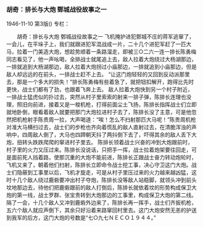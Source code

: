 ### 胡奇：排长与大炮  鄄城战役故事之一

1946-11-10
第3版()
专栏：

　　胡奇：排长与大炮
    鄄城战役故事之一
    飞机掩护进犯鄄城不庄的蒋军逃窜了，一会儿，在平垛子上，我们就跟进犯军混战成一片，二十几个进犯军赶了一匹大马，拉着一门美造大炮，想趁势顺着一条路溜走，即被三○二六一连一排长陈勇梅同志看见了，他一声吆喝，全排战士就尾追上去，敌人拉着大炮绕过大杨湖那边，一排就追到大杨湖那边，敌人拉着大炮拐过小庙那边，一排就追到小庙那边，但是敌人却远远的在前头，一排战士赶不上去。
    “让这门炮轻轻的又回到反动派那里去，那是一个多大的损失！”排长陈勇梅有些着急了，就把钮扣解开，跑得比先时更快，战士们都有了劲，也跟着飞奔上去。
    敌人拉着大炮快到另一个村子附近，一排战士猛虎似的扑过去，突然从村子里索索的射来一排子弹，陈排长连理也没理，照旧向前进，接着又是一梭机枪，打得前面尘土飞扬，陈排长指挥战士们立即就地卧倒，眼看着敌人就要把那门大炮拉进村子去了，陈排长没了主意，可是他忽然把机枪射手陈贵周一拉，大声喝道：“唉！怎么不扫射那匹大马呢！”陈贵周机枪对准大马横扫过去，战士们的步枪也齐向着慌乱的敌人直射过去，在清脆浑浊的声响中，四周敌人倒了，大马也四蹄朝天抖了两抖倒下去了，吓得其余的敌人丢下大炮，扭转头跌跌爬爬的窜进村子里去。
    陈排长领着战士兴奋的冲到大炮跟前时，村子里的火力又压过来。陈排长没说话，只把手一挥，战士拉着炮架要往回走，可是面前死人挡着路，使那沉重的大炮不能前进，陈排长正跟战士奋力转动炮轮时，飞机又来了，朝着他们扫射，陈排长立即命令战士挖工事，决心守卫这门大炮。战士们隐蔽到工事里以后，飞机才旋走，可是从村子里压过来的火力越来越凶猛，这时十几个敌人绕过鹿砦要冲出村子夺炮，陈排长没等敌人站稳脚，就领头冲到前头坟地那边去，待他们把鹿砦跟前的敌人打倒后，陈排长就依着坟的形势构成保卫大炮的第一线，战士罗群、张宝贵转到大炮那边的工事里，构成保卫大炮的第二线。
    隔了一会，十几个敌人又冲到鹿砦外边来了，陈排长再一挥手，战士们齐扳机枪，五六个敌人就应声倒下，其余只好沿着来路窜回村里去。这门大炮安然无恙的护送到我军的后方，这门大炮的号数是“七○九七ＮＥＣＯ１９４４。”

